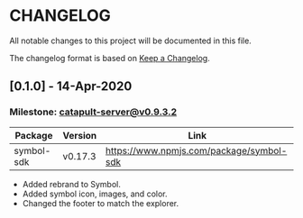 # CHANGELOG
All notable changes to this project will be documented in this file.

The changelog format is based on [Keep a Changelog](https://keepachangelog.com/en/1.0.0/).

## [0.1.0] - 14-Apr-2020

### Milestone: [catapult-server@v0.9.3.2](https://github.com/nemtech/catapult-server/releases/tag/v0.9.3.2)


 Package  | Version  | Link
---|---|---
symbol-sdk| v0.17.3 | https://www.npmjs.com/package/symbol-sdk

- Added rebrand to Symbol.
- Added symbol icon, images, and color.
- Changed the footer to match the explorer.
